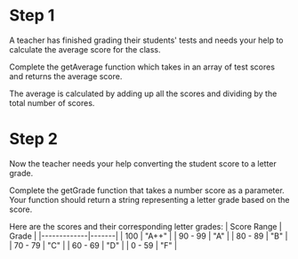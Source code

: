# Step 1
A teacher has finished grading their students' tests and needs your help to calculate the average score for the class.

Complete the getAverage function which takes in an array of test scores and returns the average score.

The average is calculated by adding up all the scores and dividing by the total number of scores.

# Step 2
Now the teacher needs your help converting the student score to a letter grade.

Complete the getGrade function that takes a number score as a parameter. Your function should return a string representing a letter grade based on the score.

Here are the scores and their corresponding letter grades:
| Score Range | Grade |
|-------------|-------|
| 100         | "A++" |
| 90 - 99     | "A"   |
| 80 - 89     | "B"   |
| 70 - 79     | "C"   |
| 60 - 69     | "D"   |
| 0 - 59      | "F"   |

